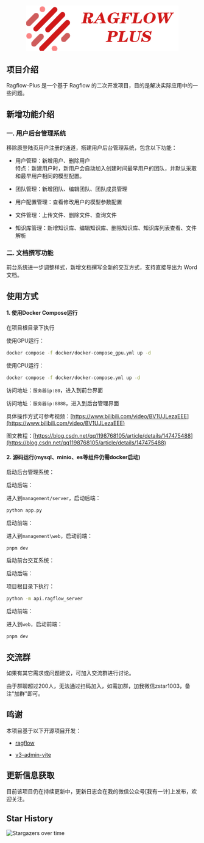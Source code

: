 <div align="center">
  <img src="assets/ragflow-plus.png" width="400" alt="Ragflow-Plus">
</div>

## 项目介绍

Ragflow-Plus 是一个基于 Ragflow 的二次开发项目，目的是解决实际应用中的一些问题。

## 新增功能介绍

### 一. 用户后台管理系统

移除原登陆页用户注册的通道，搭建用户后台管理系统，包含以下功能：

- 用户管理：新增用户、删除用户  
  特点：新建用户时，新用户会自动加入创建时间最早用户的团队，并默认采取和最早用户相同的模型配置。

- 团队管理：新增团队、编辑团队、团队成员管理

- 用户配置管理：查看修改用户的模型参数配置

- 文件管理：上传文件、删除文件、查询文件

- 知识库管理：新增知识库、编辑知识库、删除知识库、知识库列表查看、文件解析

### 二. 文档撰写功能

前台系统进一步调整样式，新增文档撰写全新的交互方式，支持直接导出为 Word 文档。

## 使用方式

#### 1. 使用Docker Compose运行

在项目根目录下执行

使用GPU运行：
```bash
docker compose -f docker/docker-compose_gpu.yml up -d
```

使用CPU运行：
```bash
docker compose -f docker/docker-compose.yml up -d
```

访问地址：`服务器ip:80`，进入到前台界面

访问地址：`服务器ip:8888`，进入到后台管理界面

具体操作方式可参考视频：[https://www.bilibili.com/video/BV1UJLezaEEE](https://www.bilibili.com/video/BV1UJLezaEEE)

图文教程：[https://blog.csdn.net/qq1198768105/article/details/147475488](https://blog.csdn.net/qq1198768105/article/details/147475488)

#### 2. 源码运行(mysql、minio、es等组件仍需docker启动)

启动后台管理系统：

启动后端：

进入到`management/server`，启动后端：

```bash
python app.py
```

启动前端：

进入到`management\web`，启动前端：

```bash
pnpm dev
```

启动前台交互系统：

启动后端：

项目根目录下执行：

```bash
python -m api.ragflow_server
```

启动前端：

进入到`web`，启动前端：

```bash
pnpm dev
```


## 交流群
如果有其它需求或问题建议，可加入交流群进行讨论。

由于群聊超过200人，无法通过扫码加入，如需加群，加我微信zstar1003，备注"加群"即可。

## 鸣谢

本项目基于以下开源项目开发：

- [ragflow](https://github.com/infiniflow/ragflow)

- [v3-admin-vite](https://github.com/un-pany/v3-admin-vite)

## 更新信息获取

目前该项目仍在持续更新中，更新日志会在我的微信公众号[我有一计]上发布，欢迎关注。

## Star History

![Stargazers over time](https://starchart.cc/zstar1003/ragflow-plus.svg)